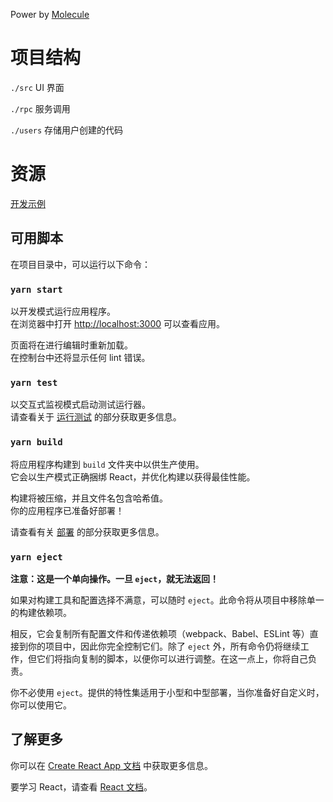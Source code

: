 Power by [Molecule](https://github.com/DTStack/molecule)

# 项目结构

`./src` UI 界面

`./rpc` 服务调用

`./users` 存储用户创建的代码

# 资源

[开发示例](https://dtstack.github.io/molecule/zh-CN/docs/guides/extend-builtin-ui)

## 可用脚本

在项目目录中，可以运行以下命令：

### `yarn start`

以开发模式运行应用程序。\
在浏览器中打开 [http://localhost:3000](http://localhost:3000) 可以查看应用。

页面将在进行编辑时重新加载。\
在控制台中还将显示任何 lint 错误。

### `yarn test`

以交互式监视模式启动测试运行器。\
请查看关于 [运行测试](https://facebook.github.io/create-react-app/docs/running-tests) 的部分获取更多信息。

### `yarn build`

将应用程序构建到 `build` 文件夹中以供生产使用。\
它会以生产模式正确捆绑 React，并优化构建以获得最佳性能。

构建将被压缩，并且文件名包含哈希值。\
你的应用程序已准备好部署！

请查看有关 [部署](https://facebook.github.io/create-react-app/docs/deployment) 的部分获取更多信息。

### `yarn eject`

**注意：这是一个单向操作。一旦 `eject`，就无法返回！**

如果对构建工具和配置选择不满意，可以随时 `eject`。此命令将从项目中移除单一的构建依赖项。

相反，它会复制所有配置文件和传递依赖项（webpack、Babel、ESLint 等）直接到你的项目中，因此你完全控制它们。除了 `eject` 外，所有命令仍将继续工作，但它们将指向复制的脚本，以便你可以进行调整。在这一点上，你将自己负责。

你不必使用 `eject`。提供的特性集适用于小型和中型部署，当你准备好自定义时，你可以使用它。

## 了解更多

你可以在 [Create React App 文档](https://facebook.github.io/create-react-app/docs/getting-started) 中获取更多信息。

要学习 React，请查看 [React 文档](https://reactjs.org/)。
